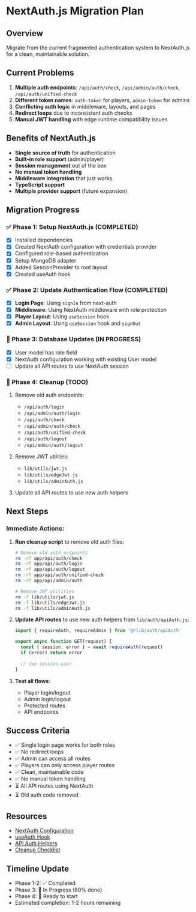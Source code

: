 # NextAuth.js Migration Plan

## Overview
Migrate from the current fragmented authentication system to NextAuth.js for a clean, maintainable solution.

## Current Problems
1. **Multiple auth endpoints**: `/api/auth/check`, `/api/admin/auth/check`, `/api/auth/unified-check`
2. **Different token names**: `auth-token` for players, `admin-token` for admins
3. **Conflicting auth logic** in middleware, layouts, and pages
4. **Redirect loops** due to inconsistent auth checks
5. **Manual JWT handling** with edge runtime compatibility issues

## Benefits of NextAuth.js
- **Single source of truth** for authentication
- **Built-in role support** (admin/player)
- **Session management** out of the box
- **No manual token handling**
- **Middleware integration** that just works
- **TypeScript support**
- **Multiple provider support** (future expansion)

## Migration Progress

### ✅ Phase 1: Setup NextAuth.js (COMPLETED)
- [x] Installed dependencies
- [x] Created NextAuth configuration with credentials provider
- [x] Configured role-based authentication
- [x] Setup MongoDB adapter
- [x] Added SessionProvider to root layout
- [x] Created useAuth hook

### ✅ Phase 2: Update Authentication Flow (COMPLETED)
- [x] **Login Page**: Using `signIn` from next-auth
- [x] **Middleware**: Using NextAuth middleware with role protection
- [x] **Player Layout**: Using `useSession` hook
- [x] **Admin Layout**: Using `useSession` hook and `signOut`

### 🚧 Phase 3: Database Updates (IN PROGRESS)
- [x] User model has role field
- [x] NextAuth configuration working with existing User model
- [ ] Update all API routes to use NextAuth session

### 🔴 Phase 4: Cleanup (TODO)
1. Remove old auth endpoints:
   - `/api/auth/login`
   - `/api/admin/auth/login`
   - `/api/auth/check`
   - `/api/admin/auth/check`
   - `/api/auth/unified-check`
   - `/api/auth/logout`
   - `/api/admin/auth/logout`

2. Remove JWT utilities:
   - `lib/utils/jwt.js`
   - `lib/utils/edgeJwt.js`
   - `lib/utils/adminAuth.js`

3. Update all API routes to use new auth helpers

## Next Steps

### Immediate Actions:
1. **Run cleanup script** to remove old auth files:
   ```bash
   # Remove old auth endpoints
   rm -rf app/api/auth/check
   rm -rf app/api/auth/login
   rm -rf app/api/auth/logout
   rm -rf app/api/auth/unified-check
   rm -rf app/api/admin/auth

   # Remove JWT utilities
   rm -f lib/utils/jwt.js
   rm -f lib/utils/edgeJwt.js
   rm -f lib/utils/adminAuth.js
   ```

2. **Update API routes** to use new auth helpers from `lib/auth/apiAuth.js`:
   ```javascript
   import { requireAuth, requireAdmin } from '@/lib/auth/apiAuth'
   
   export async function GET(request) {
     const { session, error } = await requireAuth(request)
     if (error) return error
     
     // Use session.user
   }
   ```

3. **Test all flows**:
   - Player login/logout
   - Admin login/logout
   - Protected routes
   - API endpoints

## Success Criteria
- ✅ Single login page works for both roles
- ✅ No redirect loops
- ✅ Admin can access all routes
- ✅ Players can only access player routes
- ✅ Clean, maintainable code
- ✅ No manual token handling
- ⏳ All API routes using NextAuth
- ⏳ Old auth code removed

## Resources
- [NextAuth Configuration](/app/api/auth/[...nextauth]/route.js)
- [useAuth Hook](/lib/hooks/useAuth.js)
- [API Auth Helpers](/lib/auth/apiAuth.js)
- [Cleanup Checklist](/docs/NEXTAUTH_CLEANUP.md)

## Timeline Update
- Phase 1-2: ✅ Completed
- Phase 3: 🚧 In Progress (80% done)
- Phase 4: 🔴 Ready to start
- Estimated completion: 1-2 hours remaining